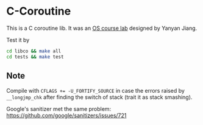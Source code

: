 # C-Coroutine
This is a C coroutine lib. It was an [OS course lab](http://jyywiki.cn/OS/2022/labs/M2) designed by Yanyan Jiang.

Test it by
```bash
cd libco && make all
cd tests && make test
```
## Note

Compile with `CFLAGS += -U_FORTIFY_SOURCE` in case the errors raised by `__longjmp_chk` after finding the switch of stack (trait it as stack smashing).

Google's sanitizer met the same problem: https://github.com/google/sanitizers/issues/721
